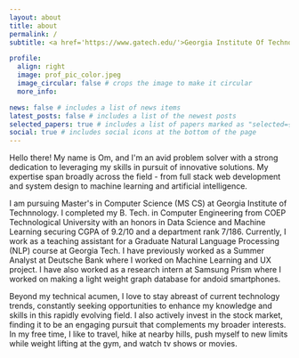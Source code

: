 ```yaml
---
layout: about
title: about
permalink: /
subtitle: <a href='https://www.gatech.edu/'>Georgia Institute Of Technology</a>

profile:
  align: right
  image: prof_pic_color.jpeg
  image_circular: false # crops the image to make it circular
  more_info:

news: false # includes a list of news items
latest_posts: false # includes a list of the newest posts
selected_papers: true # includes a list of papers marked as "selected={true}"
social: true # includes social icons at the bottom of the page
---
```


Hello there! My name is Om, and I'm an avid problem solver with a strong dedication to leveraging my skills in pursuit of innovative solutions. My expertise span broadly across the field - from full stack web development and system design to machine learning and artificial intelligence.

I am pursuing Master's in Computer Science (MS CS) at Georgia Institute of Technnology. I completed my B. Tech. in Computer Engineering from COEP Technological University with an honors in Data Science and Machine Learning securing CGPA of 9.2/10 and a department rank 7/186. Currently, I work as a teaching assistant for a Graduate Natural Language Processing (NLP) course at Georgia Tech. I have previously worked as a Summer Analyst at Deutsche Bank where I worked on Machine Learning and UX project. I have also worked as a research intern at Samsung Prism where I worked on making a light weight graph database for andoid smartphones.

Beyond my technical acumen, I love to stay abreast of current technology trends, constantly seeking opportunities to enhance my knowledge and skills in this rapidly evolving field. I also actively invest in the stock market, finding it to be an engaging pursuit that complements my broader interests. In my free time, I like to travel, hike at nearby hills, push myself to new limits while weight lifting at the gym, and watch tv shows or movies.
